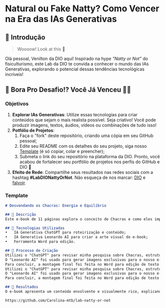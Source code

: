 # Natural ou Fake Natty? Como Vencer na Era das IAs Generativas

## 🚀 Introdução

> Woooow! Look at this 👀

Olá pessoal, Venilton da DIO aqui! Inspirado na hype _"Natty or Not"_ do fisiculturismo, este Lab da DIO te convida a conhecer o mundo das IAs Generativas, explorando o potencial dessas tendências tecnológicas incríveis!

## 🎯 Bora Pro Desafio!? Você Já Venceu 💪🤓

### Objetivos

1. **Explorar IAs Generativas**: Utilize essas tecnologias para criar conteúdos que sejam o mais realista possível. Seja criativo! Você pode produzir imagens, textos, áudios, vídeos ou combinações de tudo isso!
1. **Potfólio de Projetos**:
    1. Faça o "fork" deste repositório, criando uma cópia em seu GitHub pessoal;
    2. Edite seu README com os detalhes do seu projeto, siga nosso [Template](#template) (é só copiar, colar e preencher);
    3. Submeta o link do seu repositório na plataforma da DIO. Pronto, você acabou de fortalecer seu portfólio de projetos nos perfis do GitHub e DIO 🚀
1. **Efeito de Rede**: Compartilhe seus resultados nas redes sociais com a hashtag **#LabDIONattyOrNot**. Não esqueça de nos marcar: [DIO](https://www.linkedin.com/school/dio-makethechange) e [falvojr](https://www.linkedin.com/in/falvojr).

### Template

```markdown
# Desvendando os Chacras: Energia e Equilíbrio

## 📒 Descrição
Este e-book de 11 páginas explora o conceito de Chacras e como eles impactam na vida das pessoas.

## 🤖 Tecnologias Utilizadas
•	IA Generativa ChatGPT para roteirização e conteúdo;
•	IA Generativa Leonardo AI para criar a arte visual do e-book;
•	Ferramenta Word para edição.

## 🧐 Processo de Criação
Utilizei o "ChatGPT" para revisar minha pesquisa sobre Chacras, estruturar o conteúdo e refinar minhas ideias. 
O "Leonardo AI" foi usado para gerar imagens exclusivas para o nosso e-book.
Para concluir, a montagem final foi feita no Word para edição de texto e formatação do e-book.
Utilizei o "ChatGPT" para revisar minha pesquisa sobre Chacras, estruturar o conteúdo e refinar minhas ideias. 
O "Leonardo AI" foi usado para gerar imagens exclusivas para o nosso e-book.
Para concluir, a montagem final foi feita no Word para edição de texto e formatação do e-book.

## 🚀 Resultados
O e-book apresenta um conteúdo envolvente e visualmente rico, explicando sobre os Chacras e demonstrando como seu equilíbrio ou desequilíbrio podem afetar a vida de uma pessoa, indicando ferramentas para equilibrar o sistema de chacras principais.

https://github.com/Carolina-mtb/lab-natty-or-not

```
